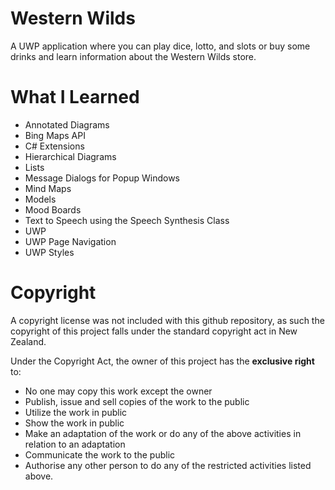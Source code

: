 # Western Wilds

A UWP application where you can play dice, lotto, and slots or buy some drinks and learn information about the Western Wilds store.


# What I Learned
* Annotated Diagrams
* Bing Maps API
* C# Extensions
* Hierarchical Diagrams
* Lists
* Message Dialogs for Popup Windows
* Mind Maps
* Models
* Mood Boards
* Text to Speech using the Speech Synthesis Class
* UWP
* UWP Page Navigation
* UWP Styles


# Copyright
A copyright license was not included with this github repository, as such the copyright of this project falls under the standard copyright act in New Zealand.

Under the Copyright Act, the owner of this project has the **exclusive right** to:
* No one may copy this work except the owner
* Publish, issue and sell copies of the work to the public
* Utilize the work in public
* Show the work in public
* Make an adaptation of the work or do any of the above activities in relation to an adaptation
* Communicate the work to the public
* Authorise any other person to do any of the restricted activities listed above.
